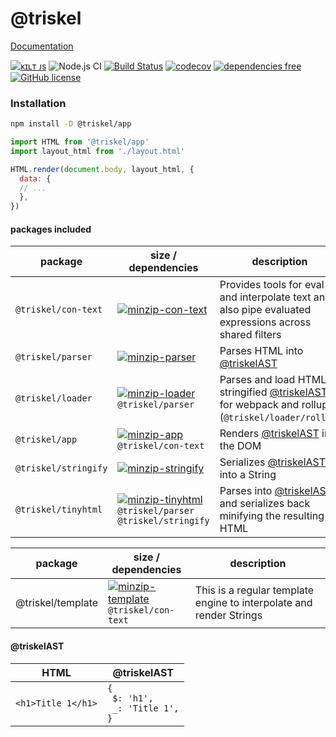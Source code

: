 
# @triskel

[Documentation](https://triskeljs.github.io/triskel/)

[![ᴋɪʟᴛ ᴊs](https://kiltjs.github.io/assets/images/badge-kiltjs.svg)](https://github.com/kiltjs)
![Node.js CI](https://github.com/kiltjs/triskel/workflows/Node.js%20CI/badge.svg?branch=master)
[![Build Status](https://cloud.drone.io/api/badges/kiltjs/triskel/status.svg)](https://cloud.drone.io/kiltjs/triskel)
[![codecov](https://codecov.io/gh/kiltjs/triskel/branch/master/graph/badge.svg)](https://codecov.io/gh/kiltjs/triskel)
[![dependencies free](https://kiltjs.github.io/assets/images/badge-dependencies-free.svg)](https://www.npmjs.com/package/@kilt/triskel)
[![GitHub license](https://kiltjs.github.io/assets/images/badge-license-mit.svg)](LICENSE)

### Installation

``` sh
npm install -D @triskel/app
```

``` js
import HTML from '@triskel/app'
import layout_html from './layout.html'

HTML.render(document.body, layout_html, {
  data: {
  // ...
  },
})
```

#### packages included

| package | size / dependencies | description |
| -- | -- | -- |  
| `@triskel/con-text` | [![minzip-con-text]](https://bundlephobia.com/result?p=@triskel/con-text) | Provides tools for eval and interpolate text and also pipe evaluated expressions across shared filters |
| `@triskel/parser` | [![minzip-parser]](https://bundlephobia.com/result?p=@triskel/parser) | Parses HTML into [@triskelAST] |
| `@triskel/loader` | [![minzip-loader]](https://bundlephobia.com/result?p=@triskel/loader)<br>`@triskel/parser` | Parses and load HTML as stringified [@triskelAST] for webpack and rollup (`@triskel/loader/rollup`) |
| `@triskel/app` | [![minzip-app]](https://bundlephobia.com/result?p=@triskel/app)<br>`@triskel/con-text` | Renders [@triskelAST] into the DOM |
| `@triskel/stringify` | [![minzip-stringify]](https://bundlephobia.com/result?p=@triskel/stringify) | Serializes [@triskelAST] into a String |
| `@triskel/tinyhtml` | [![minzip-tinyhtml]](https://bundlephobia.com/result?p=@triskel/tinyhtml)<br>`@triskel/parser`<br>`@triskel/stringify` | Parses into [@triskelAST] and serializes back minifying the resulting HTML |

| package | size / dependencies | description |
| -- | -- | -- |
| @triskel/template | [![minzip-template]](https://bundlephobia.com/result?p=@triskel/template)<br>`@triskel/con-text` | This is a regular template engine to interpolate and render Strings |


#### @triskelAST

| HTML | @triskelAST |
| -- | -- |
| `<h1>Title 1</h1>` | <code>{<br>&nbsp;$: 'h1',<br>&nbsp;_: 'Title 1',<br>} </code> |



[@triskelAST]: #@triskelAST

[minzip-con-text]: https://badgen.net/bundlephobia/minzip/@triskel/con-text
[minzip-parser]: https://badgen.net/bundlephobia/minzip/@triskel/parser
[minzip-loader]: https://badgen.net/bundlephobia/minzip/@triskel/loader
[minzip-app]: https://badgen.net/bundlephobia/minzip/@triskel/app
[minzip-stringify]: https://badgen.net/bundlephobia/minzip/@triskel/stringify
[minzip-tinyhtml]: https://badgen.net/bundlephobia/minzip/@triskel/tinyhtml
[minzip-template]: https://badgen.net/bundlephobia/minzip/@triskel/template

